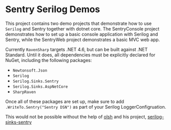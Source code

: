 # Sentry Serilog Demos
This project contains two demo projects that demonstrate how to use `Serilog` and Sentry together with dotnet core. The SentryConsole project demonstrates how to set up a basic console application with Serilog and Sentry, while the SentryWeb project demonstrates a basic MVC web app.

Currently `RavenSharp` targets .NET 4.6, but can be built against .NET Standard. Until it does, all dependencies must be explicitly declared for NuGet, including the following packages:
* `Newtonsoft.Json`
* `Serilog`
* `Serilog.Sinks.Sentry`
* `Serilog.Sinks.AspNetCore`
* `SharpRaven`

Once all of these packages are set up, make sure to add `.WriteTo.Sentry("Sentry DSN")` as part of your Serilog LoggerConfigruation.

This would not be possible without the help of [olsh](https://github.com/olsh) and his project, [serilog-sinks-sentry](https://github.com/olsh/serilog-sinks-sentry)